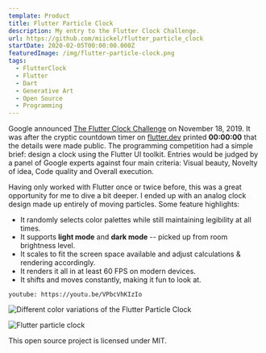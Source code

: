 ```yaml
---
template: Product
title: Flutter Particle Clock
description: My entry to the Flutter Clock Challenge.
url: https://github.com/miickel/flutter_particle_clock
startDate: 2020-02-05T00:00:00.000Z
featuredImage: /img/flutter-particle-clock.png
tags:
  - FlutterClock
  - Flutter
  - Dart
  - Generative Art
  - Open Source
  - Programming
---
```


Google announced [The Flutter Clock Challenge](https://youtu.be/rxs69_szCkE) on November 18, 2019. It was after the cryptic countdown timer on [flutter.dev](https://flutter.dev) printed **00:00:00** that the details were made public. The programming competition had a simple brief: design a clock using the Flutter UI toolkit. Entries would be judged by a panel of Google experts against four main criteria: Visual beauty, Novelty of idea, Code quality and Overall execution.

Having only worked with Flutter once or twice before, this was a great opportunity for me to dive a bit deeper. I ended up with an analog clock design made up entirely of moving particles. Some feature highlights:

- It randomly selects color palettes while still maintaining legibility at all times.
- It supports **light mode** and **dark mode** -- picked up from room brightness level.
- It scales to fit the screen space available and adjust calculations & rendering accordingly.
- It renders it all in at least 60 FPS on modern devices.
- It shifts and moves constantly, making it fun to look at.

`youtube: https://youtu.be/VPbcVhKIzIo`

![Different color variations of the Flutter Particle Clock](/img/flutter-clock/particle-clock-montage.png)

![Flutter particle clock](/img/flutter-clock/particle-clock-render-layers.png)

This open source project is licensed under MIT.
